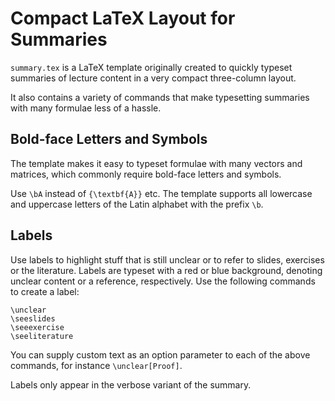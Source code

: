 Compact LaTeX Layout for Summaries
==================================

<code>summary.tex</code> is a LaTeX template originally created to quickly typeset
summaries of lecture content in a very compact three-column layout.

It also contains a variety of commands that make typesetting summaries with many
formulae less of a hassle.

Bold-face Letters and Symbols
-----------------------------

The template makes it easy to typeset formulae with many vectors and matrices,
which commonly require bold-face letters and symbols.

Use <code>\bA</code> instead of <code>{\textbf{A}}</code> etc.
The template supports all lowercase and uppercase letters of the Latin alphabet
with the prefix <code>\b</code>.

Labels
------

Use labels to highlight stuff that is still unclear or to refer to slides,
exercises or the literature. Labels are typeset with a red or blue background,
denoting unclear content or a reference, respectively.
Use the following commands to create a label:

    \unclear
    \seeslides
    \seeexercise
    \seeliterature

You can supply custom text as an option parameter to each of the above commands,
for instance <code>\unclear[Proof]</code>.

Labels only appear in the verbose variant of the summary.